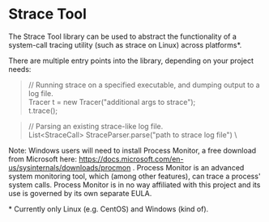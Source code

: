 # Strace Tool

The Strace Tool library can be used to abstract the functionality of a
system-call tracing utility (such as strace on Linux) across platforms*.

There are multiple entry points into the library, depending on your
project needs:

> // Running strace on a specified executable, and dumping output to a log file.\
> Tracer t  = new Tracer("additional args to strace");\
> t.trace();

> // Parsing an existing strace-like log file.\
>List\<StraceCall> StraceParser.parse("path to strace log file") \

Note: Windows users will need to install Process Monitor, a free download from
Microsoft here: https://docs.microsoft.com/en-us/sysinternals/downloads/procmon .
Process Monitor is an advanced system monitoring tool, which (among other
features), can trace a process' system calls. Process Monitor is in no way 
affiliated with this project and its use is governed by its own separate EULA.

\* Currently only Linux (e.g. CentOS) and Windows (kind of).